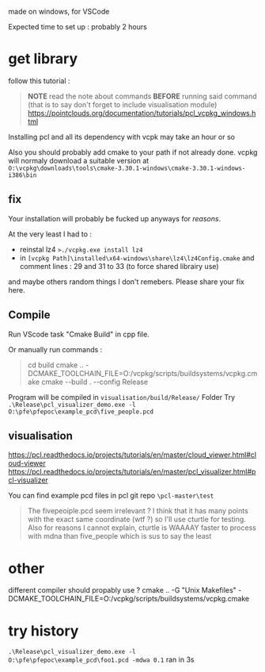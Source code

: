 made on windows, for VSCode

Expected time to set up : probably 2 hours

# get library

follow this tutorial :

> **NOTE** read the note about commands **BEFORE** running said command (that is to say don't forget to include visualisation module)
> https://pointclouds.org/documentation/tutorials/pcl_vcpkg_windows.html

Installing pcl and all its dependency with vcpk may take an hour or so

Also you should probably add cmake to your path if not already done.
vcpkg will normaly download a suitable version at `O:\vcpkg\downloads\tools\cmake-3.30.1-windows\cmake-3.30.1-windows-i386\bin`


## fix

Your installation will probably be fucked up anyways for *reasons*.

At the very least I had to :
- reinstal lz4 `>./vcpkg.exe install lz4`
- in `[vcpkg Path]\installed\x64-windows\share\lz4\lz4Config.cmake` and comment lines : 29 and 31 to 33 (to force shared librairy use)

and maybe others random things I don't remebers. Please share your fix here.


## Compile

Run VScode task "Cmake Build" in cpp file.

Or manually run commands :

>cd build
>cmake .. -DCMAKE_TOOLCHAIN_FILE=O:/vcpkg/scripts/buildsystems/vcpkg.cmake
>cmake --build . --config Release


Program will be compiled in `visualisation/build/Release/` Folder
Try `.\Release\pcl_visualizer_demo.exe -l O:\pfe\pfepoc\example_pcd\five_people.pcd`



## visualisation

https://pcl.readthedocs.io/projects/tutorials/en/master/cloud_viewer.html#cloud-viewer
https://pcl.readthedocs.io/projects/tutorials/en/master/pcl_visualizer.html#pcl-visualizer

You can find example pcd files in pcl git repo `\pcl-master\test`

> The fivepeoiple.pcd seem irrelevant ? I think that it has many points with the exact same coordinate (wtf ?) so I'll use cturtle for testing. Also for reasons I cannot explain, cturtle is WAAAAY faster to process with mdna than five_people which is sus to say the least

# other


different compiler should propably use ?
cmake .. -G "Unix Makefiles" -DCMAKE_TOOLCHAIN_FILE=O:/vcpkg/scripts/buildsystems/vcpkg.cmake

# try history

`.\Release\pcl_visualizer_demo.exe -l O:\pfe\pfepoc\example_pcd\foo1.pcd -mdwa 0.1` ran in 3s